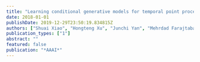 ```yaml
---
title: "Learning conditional generative models for temporal point processes"
date: 2018-01-01
publishDate: 2019-12-29T23:50:19.834815Z
authors: ["Shuai Xiao", "Hongteng Xu", "Junchi Yan", "Mehrdad Farajtabar", "Xiaokang Yang", "Le Song", "Hongyuan Zha"]
publication_types: ["1"]
abstract: ""
featured: false
publication: "*AAAI*"
---
```


